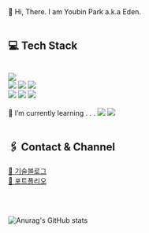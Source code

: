 <br />
<br />
 👋 Hi, There. I am Youbin Park a.k.a Eden.
<br />
<br />

<div align="left">
   

</div>

<div>
 

## 💻 Tech Stack
<br />

 <img src="https://img.shields.io/badge/HTML5-E34F26??style=flat&logo=HTML5&logoColor=white"/>
  <br />
    <img src="https://img.shields.io/badge/CSS3-1572B6??style=flat&logo=CSS3&logoColor=white"/>
    <img src="https://img.shields.io/badge/Sass-CC6699??style=flat&logo=Sass&logoColor=white"/>
    <img src="https://img.shields.io/badge/Styled Components-DB7093??style=flat&logo=styled-components&logoColor=white"/>
    <br />
    <img src="https://img.shields.io/badge/JavaScript-F7DF1E??style=flat&logo=JavaScript&logoColor=white"/>
    <img src="https://img.shields.io/badge/Typescript-0063B2??style=flat&logo=typescript&logoColor=white"/>
  <img src="https://img.shields.io/badge/React-61dafb?style=flat-square&logo=React&logoColor=black"/>
<br />
  <br />
   🌱 I’m currently learning . . .
  
  <img src="https://img.shields.io/badge/Typescript-0063B2??style=flat&logo=typescript&logoColor=white"/>
  <img src="https://img.shields.io/badge/Next.js-222??style=flat&logo=Next.js&logoColor=white"/>
<br />
<br />

## 🖇️ Contact & Channel
[📑 기술블로그](https://velog.io/@daydreamplace)
  <br />
[📂 포트폴리오](https://eden88.notion.site/Portfolio-2ca9acbca5f54322b91f1d45cc23bff5)

<br />
<br />

![Anurag's GitHub stats](https://github-readme-stats.vercel.app/api?username=daydreamplace&show_icons=true&theme=onedark)

</div>




<br />
